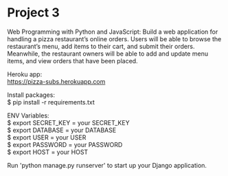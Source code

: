 # Project 3

Web Programming with Python and JavaScript: Build a web application for handling a pizza restaurant’s online orders.
Users will be able to browse the restaurant’s menu, add items to their cart, and submit their orders. Meanwhile, the
restaurant owners will be able to add and update menu items, and view orders that have been placed.  

Heroku app:  
https://pizza-subs.herokuapp.com  

Install packages:  
$ pip install -r requirements.txt  

ENV Variables:  
$ export SECRET_KEY = your SECRET_KEY  
$ export DATABASE = your DATABASE  
$ export USER = your USER  
$ export PASSWORD = your PASSWORD  
$ export HOST = your HOST  

Run 'python manage.py runserver' to start up your Django application.
